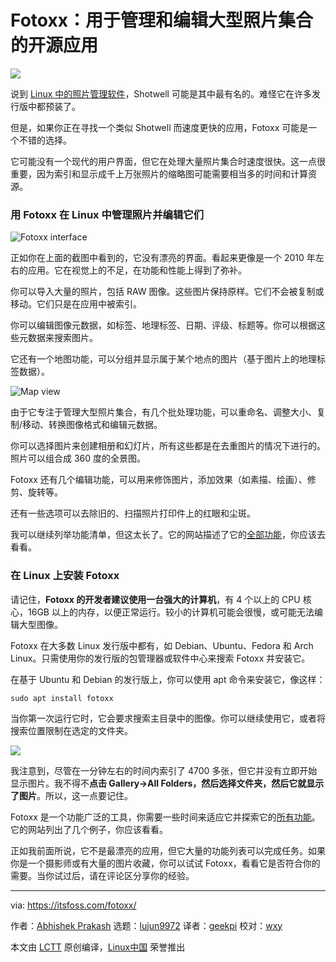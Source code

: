 [#]: subject: (Fotoxx: An Open Source App for Managing and Editing Large Photo Collection)
[#]: via: (https://itsfoss.com/fotoxx/)
[#]: author: (Abhishek Prakash https://itsfoss.com/author/abhishek/)
[#]: collector: (lujun9972)
[#]: translator: (geekpi)
[#]: reviewer: (wxy)
[#]: publisher: ( )
[#]: url: ( )

Fotoxx：用于管理和编辑大型照片集合的开源应用
======

![](https://img.linux.net.cn/data/attachment/album/202107/07/131024ej2kzv824zqb4zz8.jpg)

说到 [Linux 中的照片管理软件][1]，Shotwell 可能是其中最有名的。难怪它在许多发行版中都预装了。

但是，如果你正在寻找一个类似 Shotwell 而速度更快的应用，Fotoxx 可能是一个不错的选择。

它可能没有一个现代的用户界面，但它在处理大量照片集合时速度很快。这一点很重要，因为索引和显示成千上万张照片的缩略图可能需要相当多的时间和计算资源。

### 用 Fotoxx 在 Linux 中管理照片并编辑它们

![Fotoxx interface][2]

正如你在上面的截图中看到的，它没有漂亮的界面。看起来更像是一个 2010 年左右的应用。它在视觉上的不足，在功能和性能上得到了弥补。

你可以导入大量的照片，包括 RAW 图像。这些图片保持原样。它们不会被复制或移动。它们只是在应用中被索引。

你可以编辑图像元数据，如标签、地理标签、日期、评级、标题等。你可以根据这些元数据来搜索图片。

它还有一个地图功能，可以分组并显示属于某个地点的图片（基于图片上的地理标签数据）。

![Map view][3]

由于它专注于管理大型照片集合，有几个批处理功能，可以重命名、调整大小、复制/移动、转换图像格式和编辑元数据。

你可以选择图片来创建相册和幻灯片，所有这些都是在去重图片的情况下进行的。照片可以组合成 360 度的全景图。

Fotoxx 还有几个编辑功能，可以用来修饰图片，添加效果（如素描、绘画）、修剪、旋转等。

还有一些选项可以去除旧的、扫描照片打印件上的红眼和尘斑。

我可以继续列举功能清单，但这太长了。它的网站描述了它的[全部功能][4]，你应该去看看。

### 在 Linux 上安装 Fotoxx

请记住，**Fotoxx 的开发者建议使用一台强大的计算机**，有 4 个以上的 CPU 核心，16GB 以上的内存，以便正常运行。较小的计算机可能会很慢，或可能无法编辑大型图像。

Fotoxx 在大多数 Linux 发行版中都有，如 Debian、Ubuntu、Fedora 和 Arch Linux。只需使用你的发行版的包管理器或软件中心来搜索 Fotoxx 并安装它。

在基于 Ubuntu 和 Debian 的发行版上，你可以使用 apt 命令来安装它，像这样：

```
sudo apt install fotoxx
```

当你第一次运行它时，它会要求搜索主目录中的图像。你可以继续使用它，或者将搜索位置限制在选定的文件夹。

![][6]

我注意到，尽管在一分钟左右的时间内索引了 4700 多张，但它并没有立即开始显示图片。我不得不**点击 Gallery->All Folders，然后选择文件夹，然后它就显示了图片**。所以，这一点要记住。

Fotoxx 是一个功能广泛的工具，你需要一些时间来适应它并探索它的[所有功能][4]。它的网站列出了几个例子，你应该看看。

正如我前面所说，它不是最漂亮的应用，但它大量的功能列表可以完成任务。如果你是一个摄影师或有大量的图片收藏，你可以试试 Fotoxx，看看它是否符合你的需要。当你试过后，请在评论区分享你的经验。

--------------------------------------------------------------------------------

via: https://itsfoss.com/fotoxx/

作者：[Abhishek Prakash][a]
选题：[lujun9972][b]
译者：[geekpi](https://github.com/geekpi)
校对：[wxy](https://github.com/wxy)

本文由 [LCTT](https://github.com/LCTT/TranslateProject) 原创编译，[Linux中国](https://linux.cn/) 荣誉推出

[a]: https://itsfoss.com/author/abhishek/
[b]: https://github.com/lujun9972
[1]: https://itsfoss.com/linux-photo-management-software/
[2]: https://i2.wp.com/itsfoss.com/wp-content/uploads/2021/06/fotoxx-interface.jpg?resize=800%2C561&ssl=1
[3]: https://i1.wp.com/itsfoss.com/wp-content/uploads/2021/06/fotoxx-geotag-map-view.jpg?resize=800%2C466&ssl=1
[4]: https://kornelix.net/fotoxx/fotoxx.html
[6]: https://i0.wp.com/itsfoss.com/wp-content/uploads/2021/06/fotoxx-indexing.png?resize=800%2C617&ssl=1
